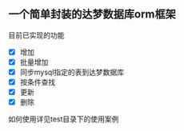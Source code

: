 ## 一个简单封装的达梦数据库orm框架

目前已实现的功能
- [x] 增加
- [x] 批量增加
- [x] 同步mysql指定的表到达梦数据库
- [x] 按条件查找
- [x] 更新
- [x] 删除

如何使用详见test目录下的使用案例
